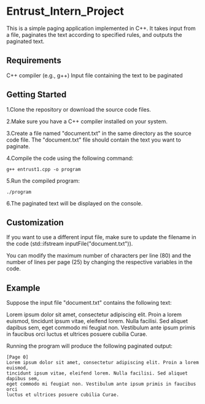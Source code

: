 # Entrust_Intern_Project
This is a simple paging application implemented in C++. It takes input from a file, paginates the text according to specified rules, and outputs the paginated text.

## Requirements
C++ compiler (e.g., g++)
Input file containing the text to be paginated

## Getting Started
1.Clone the repository or download the source code files.

2.Make sure you have a C++ compiler installed on your system.

3.Create a file named "document.txt" in the same directory as the source code file. The "document.txt" file should contain the text you want to paginate.

4.Compile the code using the following command:

```
g++ entrust1.cpp -o program
```

5.Run the compiled program:
```
./program
```

6.The paginated text will be displayed on the console.

## Customization

If you want to use a different input file, make sure to update the filename in the code (std::ifstream inputFile("document.txt")).

You can modify the maximum number of characters per line (80) and the number of lines per page (25) by changing the respective variables in the code.

## Example
Suppose the input file "document.txt" contains the following text:

Lorem ipsum dolor sit amet, consectetur adipiscing elit. Proin a lorem euismod, tincidunt ipsum vitae, eleifend lorem. Nulla facilisi. Sed aliquet dapibus sem, eget commodo mi feugiat non. Vestibulum ante ipsum primis in faucibus orci luctus et ultrices posuere cubilia Curae.

Running the program will produce the following paginated output:
```
[Page 0]
Lorem ipsum dolor sit amet, consectetur adipiscing elit. Proin a lorem euismod, 
tincidunt ipsum vitae, eleifend lorem. Nulla facilisi. Sed aliquet dapibus sem, 
eget commodo mi feugiat non. Vestibulum ante ipsum primis in faucibus orci 
luctus et ultrices posuere cubilia Curae.
```


